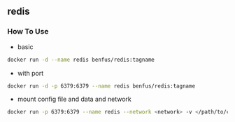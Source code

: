 ## redis

### How To Use
- basic
```bash
docker run -d --name redis benfus/redis:tagname
```
- with port
```bash
docker run -d -p 6379:6379 --name redis benfus/redis:tagname
```
- mount config file and data and network
```bash
docker run -p 6379:6379 --name redis --network <network> -v </path/to/conf/redis.conf:/etc/redis/redis.conf> -v </path/to/data/:/var/lib/redis> -d benfus/redis:tagname redis-server /etc/redis/redis.conf
```
